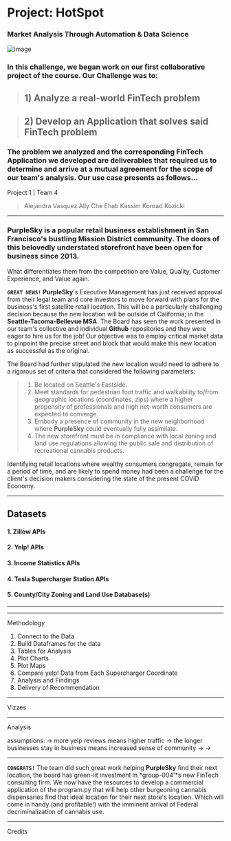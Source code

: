 # Project: HotSpot
### Market Analysis Through Automation & Data Science
![image](https://i1.wp.com/news.theregistryps.com/wp-content/uploads/2018/07/Eastside.jpeg?fit=1000%2C548&ssl=1)

### In this challenge, we began work on our first collaborative project of the course. Our Challenge was to: 
>  ## 1) Analyze a real-world FinTech problem

> ## 2) Develop an Application that solves said FinTech problem 

### The problem we analyzed and the corresponding FinTech Application we developed are deliverables that required us to determine and arrive at a mutual agreement for the scope of our team's analysis. Our use case presents as follows...

Project 1 | Team 4
>Alejandra Vasquez 
Ally Che
Ehab Kassim
Konrad Kozicki


---
### **PurpleSky** is a popular retail business establishment in San Francisco's bustling Mission District community. The doors of this belovedly understated storefront have been open for business since 2013.

What differentiates them from the competition are Value, Quality, Customer Experience, and Value again.

**`GREAT NEWS!`** **PurpleSky**'s Executive Management has just received approval from their legal team and core investors to move forward with plans for the business's first satellite retail location. This will be a particularly challenging decision because the new location will be outside of California; in the **Seattle-Tacoma-Bellevue MSA**. The Board has seen the work presented in our team's collective and individual **Github** repositories and they were eager to hire us for the job! Our objective was to employ critical market data to pinpoint the precise street and block that would make this new location as successful as the original.

The Board had further stipulated the new location would need to adhere to a rigorous set of criteria that considered the following parameters:
> 1. Be located on Seattle's Eastside.
> 2. Meet standards for pedestrian foot traffic and walkability to/from geographic locations (coordinates, zips) where a higher propensity of professionals and high net-worth consumers are expected to converge.
> 3. Embody a presence of community in the new neighborhood where **PurpleSky** could eventually fully assimilate.
> 4. The new storefront must be in compliance with local zoning and land use regulations allowing the public sale and distribution of recreational cannabis products.

Identifying retail locations where wealthy consumers congregate, remain for a period of time, and are likely to spend money had been a challenge for the client's decision makers considering the state of the present COViD Economy.

---

## Datasets

#### 1. **Zillow APIs**
#### 2. **Yelp! APIs**
#### 3. **Income Statistics APIs**
#### 4. **Tesla Supercharger Station APIs**
#### 5. **County/City Zoning and Land Use Database(s)**

---



---
Methodology

1. Connect to the Data 
2. Build Dataframes for the data 
3. Tables for Analysis
4. Plot Charts
5. Plot Maps
6. Compare yelp! Data from Each Supercharger Coordinate 
7. Analysis and Findings 
8. Delivery of Recommendation

---
Vizzes


---
Analysis


assumptions:
    -> more yelp reviews means higher traffic
    -> the longer businesses stay in business means increased sense of community
    -> 
    -> 

---

**`CONGRATS!`** The team did such great work helping **PurpleSky** find their next location, the board has green-lit investment in *group-004'*s new FinTech consulting firm. We now have the resources to develop a commercial application of the program.py that will help other burgeoning cannabis dispensaries find that ideal location for their next store's location. Which will come in handy (and profitable!) with the imminent arrival of Federal decriminalization of cannabis use.

---
Credits 